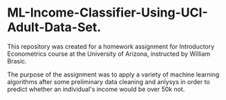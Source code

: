 # ML-Income-Classifier-Using-UCI-Adult-Data-Set.

This repository was created for a homework assignment for Introductory Econometrics course at the University of Arizona, instructed by William Brasic.

The purpose of the assignment was to apply a variety of machine learning algorithms after some preliminary data cleaning and anlysys in order to predict whether an individual's income would be over 50k not. 
